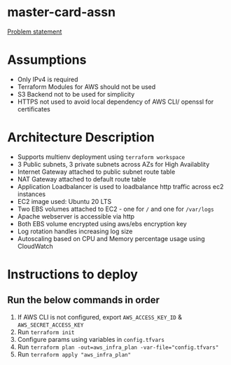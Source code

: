 # master-card-assn
[Problem statement](./PROBLEM_STATEMENT.MD) 

# Assumptions
- Only IPv4 is required
- Terraform Modules for AWS should not be used
- S3 Backend not to be used for simplicity
- HTTPS not used to avoid local dependency of AWS CLI/ openssl for certificates


# Architecture Description
- Supports multienv deployment using `terraform workspace`
- 3 Public subnets, 3 private subnets across AZs for High Availablity
- Internet Gateway attached to public subnet route table
- NAT Gateway attached to default route table
- Application Loadbalancer is used to loadbalance http traffic across ec2 instances
- EC2 image used: Ubuntu 20 LTS
- Two EBS volumes attached to EC2 - one for `/` and one for `/var/logs`
- Apache webserver is accessible via http
- Both EBS volume encrypted using aws/ebs encryption key
- Log rotation handles increasing log size
- Autoscaling based on CPU and Memory percentage usage using CloudWatch


# Instructions to deploy
## Run the below commands in order
1. If AWS CLI is not configured, export `AWS_ACCESS_KEY_ID` & `AWS_SECRET_ACCESS_KEY`
2. Run `terraform init`
3. Configure params using variables in `config.tfvars`  
3. Run `terraform plan -out=aws_infra_plan -var-file="config.tfvars"`
4. Run `terraform apply "aws_infra_plan"`
